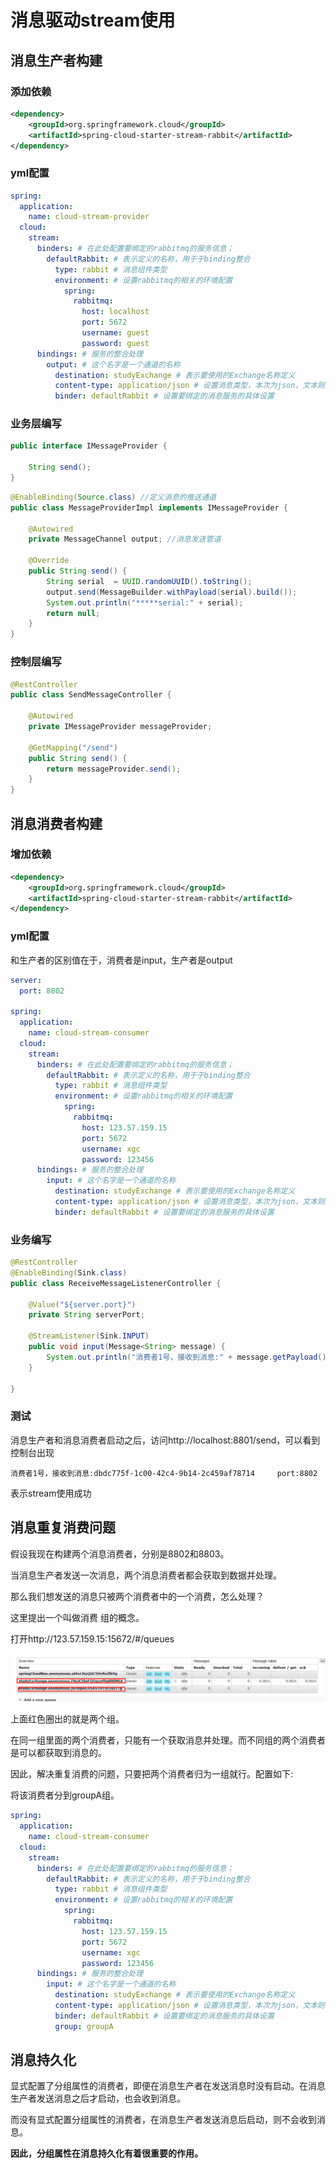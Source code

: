 # 消息驱动stream使用

## 消息生产者构建

### 添加依赖

```xml
<dependency>
    <groupId>org.springframework.cloud</groupId>
    <artifactId>spring-cloud-starter-stream-rabbit</artifactId>
</dependency>
```



### yml配置

```yml
spring:
  application:
    name: cloud-stream-provider
  cloud:
    stream:
      binders: # 在此处配置要绑定的rabbitmq的服务信息；
        defaultRabbit: # 表示定义的名称，用于于binding整合
          type: rabbit # 消息组件类型
          environment: # 设置rabbitmq的相关的环境配置
            spring:
              rabbitmq:
                host: localhost
                port: 5672
                username: guest
                password: guest
      bindings: # 服务的整合处理
        output: # 这个名字是一个通道的名称
          destination: studyExchange # 表示要使用的Exchange名称定义
          content-type: application/json # 设置消息类型，本次为json，文本则设置“text/plain”
          binder: defaultRabbit # 设置要绑定的消息服务的具体设置
```



### 业务层编写

```java
public interface IMessageProvider {

    String send();
}
```

```java
@EnableBinding(Source.class) //定义消息的推送通道
public class MessageProviderImpl implements IMessageProvider {

    @Autowired
    private MessageChannel output; //消息发送管道

    @Override
    public String send() {
        String serial  = UUID.randomUUID().toString();
        output.send(MessageBuilder.withPayload(serial).build());
        System.out.println("*****serial:" + serial);
        return null;
    }
}
```



### 控制层编写

```java
@RestController
public class SendMessageController {

    @Autowired
    private IMessageProvider messageProvider;

    @GetMapping("/send")
    public String send() {
        return messageProvider.send();
    }
}
```



## 消息消费者构建

### 增加依赖

```xml
<dependency>
    <groupId>org.springframework.cloud</groupId>
    <artifactId>spring-cloud-starter-stream-rabbit</artifactId>
</dependency>
```



### yml配置

和生产者的区别值在于，消费者是input，生产者是output

```yml
server:
  port: 8802

spring:
  application:
    name: cloud-stream-consumer
  cloud:
    stream:
      binders: # 在此处配置要绑定的rabbitmq的服务信息；
        defaultRabbit: # 表示定义的名称，用于于binding整合
          type: rabbit # 消息组件类型
          environment: # 设置rabbitmq的相关的环境配置
            spring:
              rabbitmq:
                host: 123.57.159.15
                port: 5672
                username: xgc
                password: 123456
      bindings: # 服务的整合处理
        input: # 这个名字是一个通道的名称
          destination: studyExchange # 表示要使用的Exchange名称定义
          content-type: application/json # 设置消息类型，本次为json，文本则设置“text/plain”
          binder: defaultRabbit # 设置要绑定的消息服务的具体设置
```



### 业务编写

```java
@RestController
@EnableBinding(Sink.class)
public class ReceiveMessageListenerController {

    @Value("${server.port}")
    private String serverPort;

    @StreamListener(Sink.INPUT)
    public void input(Message<String> message) {
        System.out.println("消费者1号，接收到消息:" + message.getPayload() + "\t port:" + serverPort);
    }

}
```



### 测试

消息生产者和消息消费者启动之后，访问http://localhost:8801/send，可以看到控制台出现

```
消费者1号，接收到消息:dbdc775f-1c00-42c4-9b14-2c459af78714	 port:8802
```

表示stream使用成功



## 消息重复消费问题

假设我现在构建两个消息消费者，分别是8802和8803。

当消息生产者发送一次消息，两个消息消费者都会获取到数据并处理。

那么我们想发送的消息只被两个消费者中的一个消费，怎么处理？

这里提出一个叫做消费 组的概念。

打开http://123.57.159.15:15672/#/queues

![](./img/image-20210112223143431.png)

上面红色圈出的就是两个组。

在同一组里面的两个消费者，只能有一个获取消息并处理。而不同组的两个消费者是可以都获取到消息的。



因此，解决重复消费的问题，只要把两个消费者归为一组就行。配置如下:

将该消费者分到groupA组。

```yml
spring:
  application:
    name: cloud-stream-consumer
  cloud:
    stream:
      binders: # 在此处配置要绑定的rabbitmq的服务信息；
        defaultRabbit: # 表示定义的名称，用于于binding整合
          type: rabbit # 消息组件类型
          environment: # 设置rabbitmq的相关的环境配置
            spring:
              rabbitmq:
                host: 123.57.159.15
                port: 5672
                username: xgc
                password: 123456
      bindings: # 服务的整合处理
        input: # 这个名字是一个通道的名称
          destination: studyExchange # 表示要使用的Exchange名称定义
          content-type: application/json # 设置消息类型，本次为json，文本则设置“text/plain”
          binder: defaultRabbit # 设置要绑定的消息服务的具体设置
          group: groupA
```



## 消息持久化

显式配置了分组属性的消费者，即便在消息生产者在发送消息时没有启动。在消息生产者发送消息之后才启动，也会收到消息。

而没有显式配置分组属性的消费者，在消息生产者发送消息后启动，则不会收到消息。

**因此，分组属性在消息持久化有着很重要的作用。**
